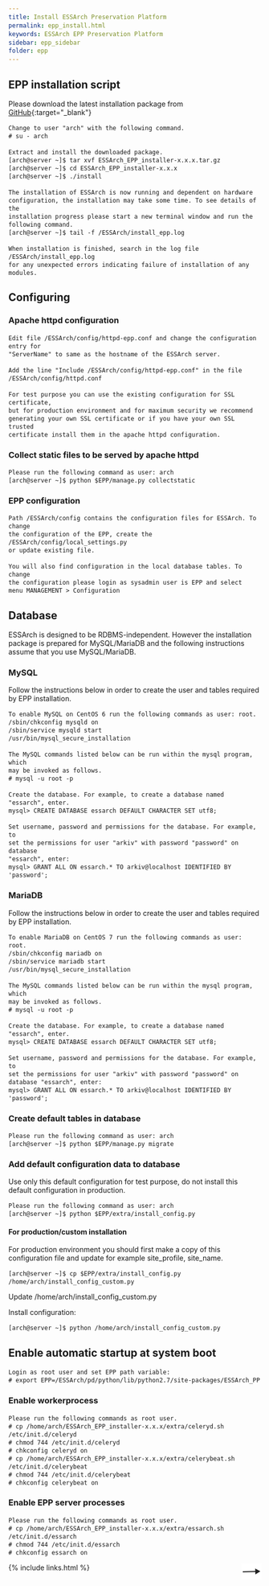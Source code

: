```yaml
---
title: Install ESSArch Preservation Platform
permalink: epp_install.html
keywords: ESSArch EPP Preservation Platform
sidebar: epp_sidebar
folder: epp
---
```


## EPP installation script

Please download the latest installation package from  [GitHub](https://github.com/ESSolutions/ESSArch_EPP/releases/latest){:target="_blank"}

    Change to user "arch" with the following command.
    # su - arch

    Extract and install the downloaded package.
    [arch@server ~]$ tar xvf ESSArch_EPP_installer-x.x.x.tar.gz
    [arch@server ~]$ cd ESSArch_EPP_installer-x.x.x
    [arch@server ~]$ ./install

    The installation of ESSArch is now running and dependent on hardware
    configuration, the installation may take some time. To see details of the
    installation progress please start a new terminal window and run the
    following command.
    [arch@server ~]$ tail -f /ESSArch/install_epp.log

    When installation is finished, search in the log file /ESSArch/install_epp.log
    for any unexpected errors indicating failure of installation of any modules.

## Configuring

### Apache httpd configuration

    Edit file /ESSArch/config/httpd-epp.conf and change the configuration entry for
    "ServerName" to same as the hostname of the ESSArch server.

    Add the line "Include /ESSArch/config/httpd-epp.conf" in the file
    /ESSArch/config/httpd.conf

    For test purpose you can use the existing configuration for SSL certificate,
    but for production environment and for maximum security we recommend
    generating your own SSL certificate or if you have your own SSL trusted
    certificate install them in the apache httpd configuration.

### Collect static files to be served by apache httpd

    Please run the following command as user: arch
    [arch@server ~]$ python $EPP/manage.py collectstatic

### EPP configuration

    Path /ESSArch/config contains the configuration files for ESSArch. To change
    the configuration of the EPP, create the /ESSArch/config/local_settings.py
    or update existing file.

    You will also find configuration in the local database tables. To change
    the configuration please login as sysadmin user is EPP and select
    menu MANAGEMENT > Configuration

## Database

ESSArch is designed to be RDBMS-independent. However the installation package
is prepared for MySQL/MariaDB and the following instructions assume that you
use MySQL/MariaDB.

### MySQL

Follow the instructions below in order to create the user and tables required
by EPP installation.

    To enable MySQL on CentOS 6 run the following commands as user: root.
    /sbin/chkconfig mysqld on
    /sbin/service mysqld start  
    /usr/bin/mysql_secure_installation

    The MySQL commands listed below can be run within the mysql program, which
    may be invoked as follows.
    # mysql -u root -p

    Create the database. For example, to create a database named "essarch", enter.
    mysql> CREATE DATABASE essarch DEFAULT CHARACTER SET utf8;

    Set username, password and permissions for the database. For example, to
    set the permissions for user "arkiv" with password "password" on database
    "essarch", enter:
    mysql> GRANT ALL ON essarch.* TO arkiv@localhost IDENTIFIED BY 'password';

### MariaDB

Follow the instructions below in order to create the user and tables required
by EPP installation.

    To enable MariaDB on CentOS 7 run the following commands as user: root.
    /sbin/chkconfig mariadb on
    /sbin/service mariadb start
    /usr/bin/mysql_secure_installation

    The MySQL commands listed below can be run within the mysql program, which
    may be invoked as follows.
    # mysql -u root -p

    Create the database. For example, to create a database named "essarch", enter.
    mysql> CREATE DATABASE essarch DEFAULT CHARACTER SET utf8;

    Set username, password and permissions for the database. For example, to
    set the permissions for user "arkiv" with password "password" on
    database "essarch", enter:
    mysql> GRANT ALL ON essarch.* TO arkiv@localhost IDENTIFIED BY 'password';

### Create default tables in database

    Please run the following command as user: arch
    [arch@server ~]$ python $EPP/manage.py migrate

### Add default configuration data to database

Use only this default configuration for test purpose, do not install this
default configuration in production.

    Please run the following command as user: arch
    [arch@server ~]$ python $EPP/extra/install_config.py

#### For production/custom installation

For production environment you should first make a copy of this
configuration file and update for example site_profile, site_name.

    [arch@server ~]$ cp $EPP/extra/install_config.py /home/arch/install_config_custom.py

Update /home/arch/install_config_custom.py

Install configuration:

    [arch@server ~]$ python /home/arch/install_config_custom.py

## Enable automatic startup at system boot

    Login as root user and set EPP path variable:
    # export EPP=/ESSArch/pd/python/lib/python2.7/site-packages/ESSArch_PP

### Enable workerprocess

    Please run the following commands as root user.
    # cp /home/arch/ESSArch_EPP_installer-x.x.x/extra/celeryd.sh /etc/init.d/celeryd
    # chmod 744 /etc/init.d/celeryd    
    # chkconfig celeryd on    
    # cp /home/arch/ESSArch_EPP_installer-x.x.x/extra/celerybeat.sh /etc/init.d/celerybeat
    # chmod 744 /etc/init.d/celerybeat
    # chkconfig celerybeat on

### Enable EPP server processes

    Please run the following commands as root user.
    # cp /home/arch/ESSArch_EPP_installer-x.x.x/extra/essarch.sh /etc/init.d/essarch
    # chmod 744 /etc/init.d/essarch  
    # chkconfig essarch on    

[<img align="right" src="images/n.png">](epp_running.html)
{% include links.html %}
